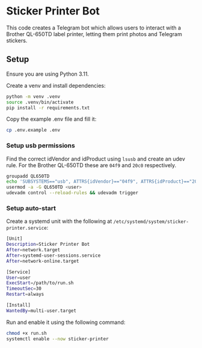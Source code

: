 # Sticker Printer Bot

This code creates a Telegram bot which allows users to interact with a Brother QL-650TD label printer, letting them print photos and Telegram stickers.

## Setup

Ensure you are using Python 3.11.

Create a venv and install dependencies:

```sh
python -m venv .venv
source .venv/bin/activate
pip install -r requirements.txt
```

Copy the example .env file and fill it:

```sh
cp .env.example .env
```

### Setup usb permissions

Find the correct idVendor and idProduct using `lsusb` and create an udev rule. For the Brother QL-650TD these are `04f9` and `20c0` respectively.

```sh
groupadd QL650TD
echo 'SUBSYSTEMS=="usb", ATTRS{idVendor}=="04f9", ATTRS{idProduct}=="20c0", GROUP="QL650TD", MODE="0666"' | sudo tee /etc/udev/rules.d/50-QL-650TD.rules
usermod -a -G QL650TD <user>
udevadm control --reload-rules && udevadm trigger
```

### Setup auto-start

Create a systemd unit with the following at `/etc/systemd/system/sticker-printer.service`:

```sh
[Unit]
Description=Sticker Printer Bot
After=network.target
After=systemd-user-sessions.service
After=network-online.target

[Service]
User=user
ExecStart=/path/to/run.sh
TimeoutSec=30
Restart=always

[Install]
WantedBy=multi-user.target
```

Run and enable it using the following command:

```sh
chmod +x run.sh
systemctl enable --now sticker-printer
```

